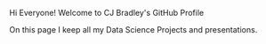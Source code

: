 Hi Everyone! Welcome to CJ Bradley's GitHub Profile

On this page I keep all my Data Science Projects and presentations.

